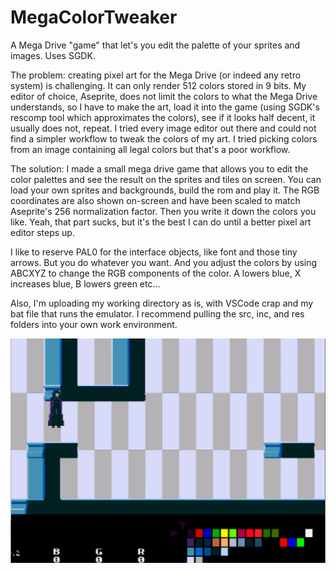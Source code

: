 # MegaColorTweaker
A Mega Drive "game" that let's you edit the palette of your sprites and images. Uses SGDK.

The problem: creating pixel art for the Mega Drive (or indeed any retro system) is challenging. It can only render 512 colors stored in 9 bits. My editor of choice, Aseprite, does not limit the colors to what the Mega Drive understands, so I have to make the art, load it into the game (using SGDK's rescomp tool which approximates the colors), see if it looks half decent, it usually does not, repeat. I tried every image editor out there and could not find a simpler workflow to tweak the colors of my art. I tried picking colors from an image containing all legal colors but that's a poor workflow.

The solution: I made a small mega drive game that allows you to edit the color palettes and see the result on the sprites and tiles on screen. You can load your own sprites and backgrounds, build the rom and play it. The RGB coordinates are also shown on-screen and have been scaled to match Aseprite's 256 normalization factor. Then you write it down the colors you like. Yeah, that part sucks, but it's the best I can do until a better pixel art editor steps up.

I like to reserve PAL0 for the interface objects, like font and those tiny arrows. But you do whatever you want. And you adjust the colors by using ABCXYZ to change the RGB components of the color. A lowers blue, X increases blue, B lowers green etc...

Also, I'm uploading my working directory as is, with VSCode crap and my bat file that runs the emulator. I recommend pulling the src, inc, and res folders into your own work environment.

![](in_action.gif)
